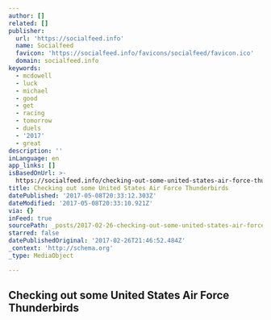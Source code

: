 ```yaml
---
author: []
related: []
publisher:
  url: 'https://socialfeed.info'
  name: Socialfeed
  favicon: 'https://socialfeed.info/favicons/socialfeed/favicon.ico'
  domain: socialfeed.info
keywords:
  - mcdowell
  - luck
  - michael
  - good
  - get
  - racing
  - tomorrow
  - duels
  - '2017'
  - great
description: ''
inLanguage: en
app_links: []
isBasedOnUrl: >-
  https://socialfeed.info/checking-out-some-united-states-air-force-thunderbirds-21675906
title: Checking out some United States Air Force Thunderbirds
datePublished: '2017-05-08T20:33:12.303Z'
dateModified: '2017-05-08T20:33:10.921Z'
via: {}
inFeed: true
sourcePath: _posts/2017-02-26-checking-out-some-united-states-air-force-thunderbirds.md
starred: false
datePublishedOriginal: '2017-02-26T21:46:52.484Z'
_context: 'http://schema.org'
_type: MediaObject

---
```

<article style=""><h1>Checking out some United States Air Force Thunderbirds</h1></article>